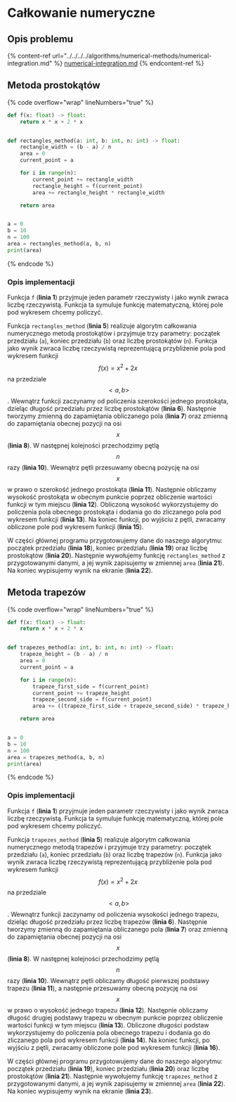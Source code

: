 # Całkowanie numeryczne

## Opis problemu

{% content-ref url="../../../../algorithms/numerical-methods/numerical-integration.md" %}
[numerical-integration.md](../../../../algorithms/numerical-methods/numerical-integration.md)
{% endcontent-ref %}

## Metoda prostokątów

{% code overflow="wrap" lineNumbers="true" %}
```python
def f(x: float) -> float:
    return x * x + 2 * x


def rectangles_method(a: int, b: int, n: int) -> float:
    rectangle_width = (b - a) / n
    area = 0
    current_point = a

    for i in range(n):
        current_point += rectangle_width
        rectangle_height = f(current_point)
        area += rectangle_height * rectangle_width

    return area


a = 0
b = 10
n = 100
area = rectangles_method(a, b, n)
print(area)
```
{% endcode %}

### Opis implementacji

Funkcja `f` (**linia 1**) przyjmuje jeden parametr rzeczywisty i jako wynik zwraca liczbę rzeczywistą. Funkcja ta symuluje funkcję matematyczną, której pole pod wykresem chcemy policzyć. 

Funkcja `rectangles_method` (**linia 5**) realizuje algorytm całkowania numerycznego metodą prostokątów i przyjmuje trzy parametry: początek przedziału (`a`), koniec przedziału (`b`) oraz liczbę prostokątów (`n`). Funkcja jako wynik zwraca liczbę rzeczywistą reprezentującą przybliżenie pola pod wykresem funkcji $$f(x)=x^2+2x$$ na przedziale $$<a, b>$$. Wewnątrz funkcji zaczynamy od policzenia szerokości jednego prostokąta, dzieląc długość przedziału przez liczbę prostokątów (**linia 6**). Następnie tworzymy zmienną do zapamiętania obliczanego pola (**linia 7**) oraz zmienną do zapamiętania obecnej pozycji na osi $$x$$ (**linia 8**). W następnej kolejności przechodzimy pętlą $$n$$ razy (**linia 10**). Wewnątrz pętli przesuwamy obecną pozycję na osi $$x$$ w prawo o szerokość jednego prostokąta (**linia 11**). Następnie obliczamy wysokość prostokąta w obecnym punkcie poprzez obliczenie wartości funkcji w tym miejscu (**linia 12**). Obliczoną wysokość wykorzystujemy do policzenia pola obecnego prostokąta i dodania go do zliczanego pola pod wykresem funkcji (**linia 13**). Na koniec funkcji, po wyjściu z pętli, zwracamy obliczone pole pod wykresem funkcji (**linia 15**).

W części głównej programu przygotowujemy dane do naszego algorytmu: początek przedziału (**linia 18**), koniec przedziału (**linia 19**) oraz liczbę prostokątów (**linia 20**). Następnie wywołujemy funkcję `rectangles_method` z przygotowanymi danymi, a jej wynik zapisujemy w zmiennej `area` (**linia 21**). Na koniec wypisujemy wynik na ekranie (**linia 22**).

## Metoda trapezów

{% code overflow="wrap" lineNumbers="true" %}
```python
def f(x: float) -> float:
    return x * x + 2 * x


def trapezes_method(a: int, b: int, n: int) -> float:
    trapeze_height = (b - a) / n
    area = 0
    current_point = a

    for i in range(n):
        trapeze_first_side = f(current_point)
        current_point += trapeze_height
        trapeze_second_side = f(current_point)
        area += ((trapeze_first_side + trapeze_second_side) * trapeze_height) / 2

    return area


a = 0
b = 10
n = 100
area = trapezes_method(a, b, n)
print(area)
```
{% endcode %}

### Opis implementacji

Funkcja `f` (**linia 1**) przyjmuje jeden parametr rzeczywisty i jako wynik zwraca liczbę rzeczywistą. Funkcja ta symuluje funkcję matematyczną, której pole pod wykresem chcemy policzyć. 

Funkcja `trapezes_method` (**linia 5**) realizuje algorytm całkowania numerycznego metodą trapezów i przyjmuje trzy parametry: początek przedziału (`a`), koniec przedziału (`b`) oraz liczbę trapezów (`n`). Funkcja jako wynik zwraca liczbę rzeczywistą reprezentującą przybliżenie pola pod wykresem funkcji $$f(x)=x^2+2x$$ na przedziale $$<a, b>$$. Wewnątrz funkcji zaczynamy od policzenia wysokości jednego trapezu, dzieląc długość przedziału przez liczbę trapezów (**linia 6**). Następnie tworzymy zmienną do zapamiętania obliczanego pola (**linia 7**) oraz zmienną do zapamiętania obecnej pozycji na osi $$x$$ (**linia 8**). W następnej kolejności przechodzimy pętlą $$n$$ razy (**linia 10**). Wewnątrz pętli obliczamy długość pierwszej podstawy trapezu (**linia 11**), a następnie przesuwamy obecną pozycję na osi $$x$$ w prawo o wysokość jednego trapezu (**linia 12**). Następnie obliczamy długość drugiej podstawy trapezu w obecnym punkcie poprzez obliczenie wartości funkcji w tym miejscu (**linia 13**). Obliczone długości podstaw wykorzystujemy do policzenia pola obecnego trapezu i dodania go do zliczanego pola pod wykresem funkcji (**linia 14**). Na koniec funkcji, po wyjściu z pętli, zwracamy obliczone pole pod wykresem funkcji (**linia 16**).

W części głównej programu przygotowujemy dane do naszego algorytmu: początek przedziału (**linia 19**), koniec przedziału (**linia 20**) oraz liczbę prostokątów (**linia 21**). Następnie wywołujemy funkcję `trapezes_method` z przygotowanymi danymi, a jej wynik zapisujemy w zmiennej `area` (**linia 22**). Na koniec wypisujemy wynik na ekranie (**linia 23**).
